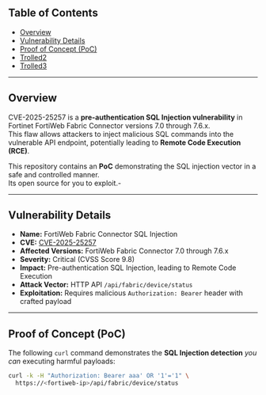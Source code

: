 
## Table of Contents

- [Overview](#overview)
- [Vulnerability Details](#vulnerability-details)
- [Proof of Concept (PoC)](#proof-of-concept-poc)
- [Trolled2](#environment-setup)
- [Trolled3](#mitigation-and-patching)

---

## Overview

CVE-2025-25257 is a **pre-authentication SQL Injection vulnerability** in Fortinet FortiWeb Fabric Connector versions 7.0 through 7.6.x.  
This flaw allows attackers to inject malicious SQL commands into the vulnerable API endpoint, potentially leading to **Remote Code Execution (RCE)**.  

This repository contains an **PoC** demonstrating the SQL injection vector in a safe and controlled manner.  
Its open source for you to exploit.-

---

## Vulnerability Details

- **Name:** FortiWeb Fabric Connector SQL Injection  
- **CVE:** [CVE-2025-25257](https://nvd.nist.gov/vuln/detail/CVE-2025-25257)  
- **Affected Versions:** FortiWeb Fabric Connector 7.0 through 7.6.x  
- **Severity:** Critical (CVSS Score 9.8)  
- **Impact:** Pre-authentication SQL Injection, leading to Remote Code Execution  
- **Attack Vector:** HTTP API `/api/fabric/device/status`  
- **Exploitation:** Requires malicious `Authorization: Bearer` header with crafted payload  

---

## Proof of Concept (PoC)

The following `curl` command demonstrates the **SQL Injection detection** *you can* executing harmful payloads:

```bash
curl -k -H "Authorization: Bearer aaa' OR '1'='1" \
  https://<fortiweb-ip>/api/fabric/device/status
